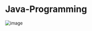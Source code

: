 # Java-Programming

![image](https://user-images.githubusercontent.com/101741122/216931039-a510a853-f04e-470f-993f-b62d478db8b5.png)

